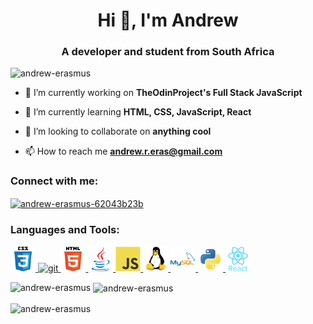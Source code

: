 <h1 align="center">Hi 👋, I'm Andrew</h1>
<h3 align="center">A developer and student from South Africa</h3>

<p align="left"> <img src="https://komarev.com/ghpvc/?username=andrew-erasmus&label=Profile%20views&color=0e75b6&style=flat" alt="andrew-erasmus" /> </p>

- 🔭 I’m currently working on **TheOdinProject's Full Stack JavaScript**

- 🌱 I’m currently learning **HTML, CSS, JavaScript, React**

- 🤝 I’m looking to collaborate on **anything cool**

- 📫 How to reach me **andrew.r.eras@gmail.com**

<h3 align="left">Connect with me:</h3>
<p align="left">
<a href="https://linkedin.com/in/andrew-erasmus-62043b23b" target="blank"><img align="center" src="https://raw.githubusercontent.com/rahuldkjain/github-profile-readme-generator/master/src/images/icons/Social/linked-in-alt.svg" alt="andrew-erasmus-62043b23b" height="30" width="40" /></a>
</p>

<h3 align="left">Languages and Tools:</h3>
<p align="left"> <a href="https://www.w3schools.com/css/" target="_blank" rel="noreferrer"> <img src="https://raw.githubusercontent.com/devicons/devicon/master/icons/css3/css3-original-wordmark.svg" alt="css3" width="40" height="40"/> </a> <a href="https://git-scm.com/" target="_blank" rel="noreferrer"> <img src="https://www.vectorlogo.zone/logos/git-scm/git-scm-icon.svg" alt="git" width="40" height="40"/> </a> <a href="https://www.w3.org/html/" target="_blank" rel="noreferrer"> <img src="https://raw.githubusercontent.com/devicons/devicon/master/icons/html5/html5-original-wordmark.svg" alt="html5" width="40" height="40"/> </a> <a href="https://www.java.com" target="_blank" rel="noreferrer"> <img src="https://raw.githubusercontent.com/devicons/devicon/master/icons/java/java-original.svg" alt="java" width="40" height="40"/> </a> <a href="https://developer.mozilla.org/en-US/docs/Web/JavaScript" target="_blank" rel="noreferrer"> <img src="https://raw.githubusercontent.com/devicons/devicon/master/icons/javascript/javascript-original.svg" alt="javascript" width="40" height="40"/> </a> <a href="https://www.linux.org/" target="_blank" rel="noreferrer"> <img src="https://raw.githubusercontent.com/devicons/devicon/master/icons/linux/linux-original.svg" alt="linux" width="40" height="40"/> </a> <a href="https://www.mysql.com/" target="_blank" rel="noreferrer"> <img src="https://raw.githubusercontent.com/devicons/devicon/master/icons/mysql/mysql-original-wordmark.svg" alt="mysql" width="40" height="40"/> </a> <a href="https://www.python.org" target="_blank" rel="noreferrer"> <img src="https://raw.githubusercontent.com/devicons/devicon/master/icons/python/python-original.svg" alt="python" width="40" height="40"/> </a> <a href="https://reactjs.org/" target="_blank" rel="noreferrer"> <img src="https://raw.githubusercontent.com/devicons/devicon/master/icons/react/react-original-wordmark.svg" alt="react" width="40" height="40"/> </a> </p>

<p><img align="left" src="https://github-readme-stats.vercel.app/api/top-langs?username=andrew-erasmus&show_icons=true&theme=dark&locale=en&layout=compact" alt="andrew-erasmus" /></p>

<p>&nbsp;<img align="center" src="https://github-readme-stats.vercel.app/api?username=andrew-erasmus&show_icons=true&theme=dark&locale=en" alt="andrew-erasmus" /></p>

<p><img align="center" src="https://github-readme-streak-stats.herokuapp.com/?user=andrew-erasmus&theme=dark" alt="andrew-erasmus" /></p>
